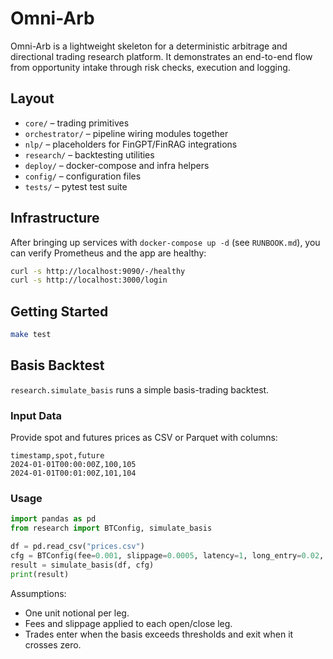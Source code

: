 # Omni-Arb

Omni-Arb is a lightweight skeleton for a deterministic arbitrage and directional
trading research platform. It demonstrates an end-to-end flow from opportunity
intake through risk checks, execution and logging.

## Layout

- `core/` – trading primitives
- `orchestrator/` – pipeline wiring modules together
- `nlp/` – placeholders for FinGPT/FinRAG integrations
- `research/` – backtesting utilities
- `deploy/` – docker-compose and infra helpers
- `config/` – configuration files
- `tests/` – pytest test suite
## Infrastructure

After bringing up services with `docker-compose up -d` (see `RUNBOOK.md`), you can verify Prometheus and the app are healthy:

```bash
curl -s http://localhost:9090/-/healthy
curl -s http://localhost:3000/login
```

## Getting Started

```bash
make test
```

## Basis Backtest

`research.simulate_basis` runs a simple basis-trading backtest.

### Input Data

Provide spot and futures prices as CSV or Parquet with columns:

```csv
timestamp,spot,future
2024-01-01T00:00:00Z,100,105
2024-01-01T00:01:00Z,101,104
```

### Usage

```python
import pandas as pd
from research import BTConfig, simulate_basis

df = pd.read_csv("prices.csv")
cfg = BTConfig(fee=0.001, slippage=0.0005, latency=1, long_entry=0.02, short_entry=0.02)
result = simulate_basis(df, cfg)
print(result)
```

Assumptions:

- One unit notional per leg.
- Fees and slippage applied to each open/close leg.
- Trades enter when the basis exceeds thresholds and exit when it crosses zero.
